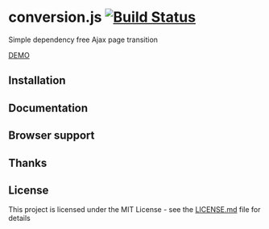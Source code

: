 # conversion.js [![Build Status](https://travis-ci.com/vitaliy-bykovets/conversion.js.svg?branch=master)](https://travis-ci.com/vitaliy-bykovets/conversion.js)

Simple dependency free Ajax page transition

[DEMO](http://vitaliy.bykovets.com/demo/conversionjs/)

## Installation
## Documentation
## Browser support
## Thanks
## License

This project is licensed under the MIT License - see the [LICENSE.md](LICENSE.md) file for details